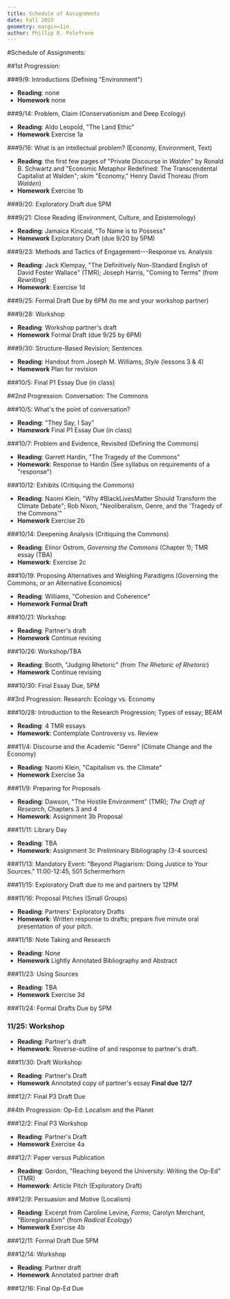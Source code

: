 ```yaml
---
title: Schedule of Assignments
date: Fall 2015
geometry: margin=1in
author: Phillip R. Polefrone
---
```



#Schedule of Assignments: 

##1st Progression: 

###9/9: Introductions (Defining "Environment")

- **Reading**: none
- **Homework** none

###9/14: Problem, Claim (Conservationism and Deep Ecology)

- **Reading**: Aldo Leopold, "The Land Ethic"
- **Homework** Exercise 1a

###9/16: What is an intellectual problem? (Economy, Environment, Text)

- **Reading**: the first few pages of "Private Discourse in *Walden*" by Ronald
    B. Schwartz and "Economic
    Metaphor Redefined: The Transcendental Capitalist at Walden"; *skim*
    "Economy," Henry David Thoreau (from *Walden*)
- **Homework** Exercise 1b

###9/20: Exploratory Draft due 5PM

###9/21: Close Reading (Environment, Culture, and Epistemology)

- **Reading**: Jamaica Kincaid, "To Name is to Possess"
- **Homework** Exploratory Draft (due 9/20 by 5PM)

###9/23: Methods and Tactics of Engagement---Response vs. Analysis

- **Reading**: Jack Klempay, "The Definitively Non-Standard English of David Foster Wallace"
    (TMR); Joseph Harris, "Coming to Terms" (from *Rewriting*)
- **Homework**: Exercise 1d

###9/25: Formal Draft Due by 6PM (to me and your workshop partner)

###9/28: Workshop

- **Reading**: Workshop partner's draft
- **Homework** Formal Draft (due 9/25 by 6PM)

###9/30: Structure-Based Revision; Sentences

- **Reading**: Handout from Joseph M. Williams, *Style* (lessons 3 & 4)
- **Homework** Plan for revision

###10/5: Final P1 Essay Due (in class)

##2nd Progression: Conversation: The Commons

###10/5: What's the point of conversation?

- **Reading**: "They Say, I Say"
- **Homework** Final P1 Essay Due (in class)

###10/7: Problem and Evidence, Revisited (Defining the Commons)

- **Reading**: Garrett Hardin, "The Tragedy of the Commons"
- **Homework**: Response to Hardin (See syllabus on requirements of a
    "response")


###10/12: Exhibits (Critiquing the Commons)

- **Reading**: Naomi Klein, "Why #BlackLivesMatter Should Transform the
    Climate Debate"; Rob Nixon, "Neoliberalism, Genre, and the 'Tragedy of the Commons'"
- **Homework** Exercise 2b

###10/14: Deepening Analysis (Critiquing the Commons)

- **Reading**: Elinor Ostrom, *Governing the Commons* (Chapter 1); TMR essay
    (TBA)
- **Homework**: Exercise 2c

###10/19: Proposing Alternatives and Weighing Paradigms (Governing the Commons, or an Alternative Economics)

- **Reading**: Williams, "Cohesion and Coherence"
- **Homework** **Formal Draft**

###10/21: Workshop 

- **Reading**: Partner's draft
- **Homework** Continue revising

###10/26: Workshop/TBA

- **Reading**: Booth, "Judging Rhetoric" (from *The Rhetoric of Rhetoric*)
- **Homework** Continue revising

###10/30: Final Essay Due, 5PM

##3rd Progression: Research: Ecology vs. Economy

###10/28: Introduction to the Research Progression; Types of essay; BEAM

- **Reading**: 4 TMR essays
- **Homework**: Contemplate Controversy vs. Review

###11/4: Discourse and the Academic "Genre" (Climate Change and the Economy)

- **Reading**: Naomi Klein, "Capitalism vs. the Climate"
- **Homework** Exercise 3a

###11/9: Preparing for Proposals

- **Reading**: Dawson, "The Hostile Environment" (TMR); *The Craft of
    Research*, Chapters 3 and 4
- **Homework**: Assignment 3b Proposal

###11/11: Library Day

- **Reading**: TBA
- **Homework**: Assignment 3c Preliminary Bibliography (3-4
    sources)

###11/13: Mandatory Event: "Beyond Plagiarism: Doing Justice to Your Sources." 11:00-12:45, 501 Schermerhorn

###11/15: Exploratory Draft due to me and partners by 12PM

###11/16: Proposal Pitches (Small Groups)

- **Reading**: Partners' Exploratory Drafts
- **Homework**: Written response to drafts; prepare five minute oral presentation of
    your pitch.

###11/18: Note Taking and Research

- **Reading**: None
- **Homework** Lightly Annotated Bibliography and Abstract

###11/23: Using Sources

- **Reading**: TBA
- **Homework** Exercise 3d

###11/24: Formal Drafts Due by 5PM

### 11/25: Workshop

- **Reading**: Partner's draft
- **Homework**: Reverse-outline of and response to partner's draft.

###11/30: Draft Workshop

- **Reading**: Partner's Draft
- **Homework** Annotated copy of partner's essay **Final due 12/7**

###12/7: Final P3 Draft Due

##4th Progression: Op-Ed: Localism and the Planet

###12/2: Final P3 Workshop

- **Reading**: Partner's Draft
- **Homework** Exercise 4a

###12/7: Paper versus Publication

- **Reading**: Gordon, "Reaching beyond the University: Writing the Op-Ed" (TMR)
- **Homework**: Article Pitch (Exploratory Draft)

###12/9: Persuasion and Motive (Localism)

- **Reading**: Excerpt from Caroline Levine, *Forms*; Carolyn Merchant,
    "Bioregionalism" (from *Radical Ecology*)
- **Homework** Exercise 4b

###12/11: Formal Draft Due 5PM

###12/14: Workshop

- **Reading**: Partner draft
- **Homework** Annotated partner draft

###12/16: Final Op-Ed Due 


